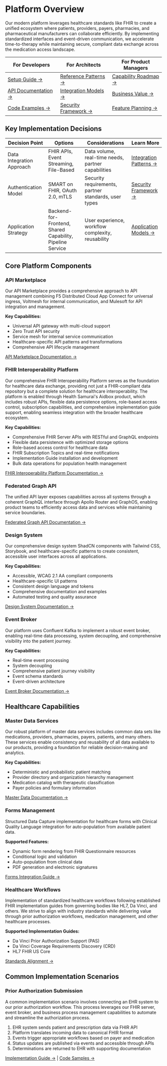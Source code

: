 # Platform Overview

<!-- Architecture Overview Diagram: A high-level visualization showing the four main architectural layers (Infrastructure, Platform Capabilities, Shared Product Capabilities, and Applications) with key components in each layer. Lines between components should show major relationships and data flows. -->

Our modern platform leverages healthcare standards like FHIR to create a unified ecosystem where patients, providers, payers, pharmacies, and pharmaceutical manufacturers can collaborate efficiently. By implementing standardized interfaces and event-driven communication, we accelerate time-to-therapy while maintaining secure, compliant data exchange across the medication access landscape.

| For Developers | For Architects | For Product Managers |
|----------------|----------------|----------------------|
| [Setup Guide →](link) | [Reference Patterns →](link) | [Capability Roadmap →](link) |
| [API Documentation →](link) | [Integration Models →](link) | [Business Value →](link) |
| [Code Examples →](link) | [Security Framework →](link) | [Feature Planning →](link) |

## Key Implementation Decisions

| Decision Point | Options | Considerations | Learn More |
|----------------|---------|----------------|-----------|
| Data Integration Approach | FHIR APIs, Event Streaming, File-Based | Data volume, real-time needs, partner capabilities | [Integration Patterns →](link) |
| Authentication Model | SMART on FHIR, OAuth 2.0, mTLS | Security requirements, partner standards, user types | [Security Framework →](link) |
| Application Strategy | Backend-for-Frontend, Shared Capability, Pipeline Service | User experience, workflow complexity, reusability | [Application Models →](link) |

## Core Platform Components

### API Marketplace
Our API Marketplace provides a comprehensive approach to API management combining F5 Distributed Cloud App Connect for universal ingress, Voltmesh for internal communication, and Mulesoft for API integration and management.

**Key Capabilities:**
- Universal API gateway with multi-cloud support
- Zero Trust API security
- Service mesh for internal service communication
- Healthcare-specific API patterns and transformations
- Comprehensive API lifecycle management


[API Marketplace Documentation →](/architecture/core_components/api-marketplace/01-getting-started/overview/)

### FHIR Interoperability Platform
Our comprehensive FHIR Interoperability Platform serves as the foundation for healthcare data exchange, providing not just a FHIR-compliant data repository but a complete solution for healthcare interoperability. The platform is enabled through Health Samurai's Aidbox product, which includes robust APIs, flexible data persistence options, role-based access control, subscription capabilities, and comprehensive implementation guide support, enabling seamless integration with the broader healthcare ecosystem.

**Key Capabilities:**
- Comprehensive FHIR Server APIs with RESTful and GraphQL endpoints
- Flexible data persistence with optimized storage options
- Role-based access control for healthcare data
- FHIR Subscription Topics and real-time notifications
- Implementation Guide installation and development
- Bulk data operations for population health management


[FHIR Interoperability Platform Documentation →](/architecture/core_components/fhir-interoperability-platform/01-getting-started/overview/)

### Federated Graph API
The unified API layer exposes capabilities across all systems through a coherent GraphQL interface through Apollo Router and GraphOS, enabling product teams to efficiently access data and services while maintaining service boundaries.


[Federated Graph API Documentation →](/architecture/core_components/federated-graph-api/01-getting-started/overview/)

### Design System
Our comprehensive design system ShadCN components with Tailwind CSS, Storybook, and healthcare-specific patterns to create consistent, accessible user interfaces across all applications.

**Key Capabilities:**
- Accessible, WCAG 2.1 AA compliant components
- Healthcare-specific UI patterns
- Consistent design language and tokens
- Comprehensive documentation and examples
- Automated testing and quality assurance


[Design System Documentation →](/architecture/core_components/design-system/01-getting-started/overview/)

### Event Broker
Our platform uses Confluent Kafka to implement a robust event broker, enabling real-time data processing, system decoupling, and comprehensive visibility into the patient journey.

**Key Capabilities:**
- Real-time event processing
- System decoupling
- Comprehensive patient journey visibility
- Event schema standards
- Event-driven architecture

[Event Broker Documentation →](/architecture/core_components/event-broker/01-getting-started/overview/)

## Healthcare Capabilities

### Master Data Services
Our robust platform of master data services includes common data sets like medications, providers, pharmacies, payers, patients, and many others. These services enable consistency and reusability of all data available to our products, providing a foundation for reliable decision-making and analytics.

**Key Capabilities:**
- Deterministic and probabilistic patient matching
- Provider directory and organization hierarchy management
- Medication catalog with therapeutic classification
- Payer policies and formulary information

[Master Data Documentation →](link)

### Forms Management
Structured Data Capture implementation for healthcare forms with Clinical Quality Language integration for auto-population from available patient data.

**Supported Features:**
- Dynamic form rendering from FHIR Questionnaire resources
- Conditional logic and validation
- Auto-population from clinical data
- PDF generation and electronic signatures

[Forms Integration Guide →](link)

### Healthcare Workflows
Implementation of standardized healthcare workflows following established FHIR implementation guides from governing bodies like HL7, Da Vinci, and others. We strive to align with industry standards while delivering value through prior authorization workflows, medication management, and other healthcare processes.

**Supported Implementation Guides:**
- Da Vinci Prior Authorization Support (PAS)
- Da Vinci Coverage Requirements Discovery (CRD)
- HL7 FHIR US Core

[Standards Alignment →](link)

## Common Implementation Scenarios
<!-- Scenario Diagram: A sequence diagram showing interactions between key components for a prior authorization workflow, including data flow between systems, event publishing, and API calls. -->

### Prior Authorization Submission

A common implementation scenario involves connecting an EHR system to our prior authorization workflow. This process leverages our FHIR server, event broker, and business process management capabilities to automate and streamline the authorization process.

1. EHR system sends patient and prescription data via FHIR API
2. Platform translates incoming data to canonical FHIR format
3. Events trigger appropriate workflows based on payer and medication
4. Status updates are published via events and accessible through APIs
5. Determinations are returned to EHR with supporting documentation

[Implementation Guide →](link) | [Code Samples →](link)